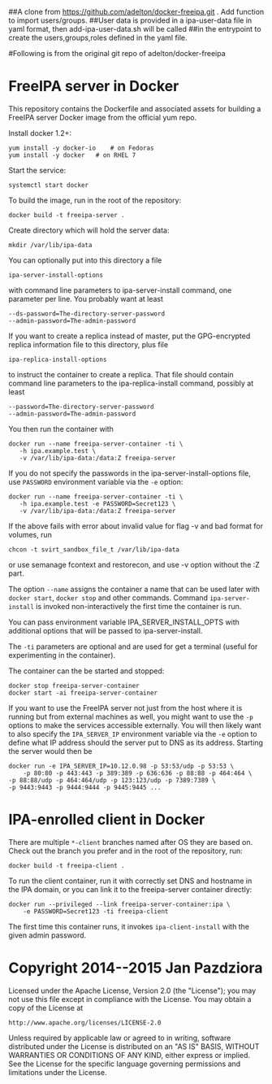 ##A clone from https://github.com/adelton/docker-freeipa.git . Add function to import users/groups.
##User data is provided in a ipa-user-data file in yaml format, then add-ipa-user-data.sh will be called
##in the entrypoint to create the users,groups,roles defined in the yaml file.

#Following is from the original git repo of adelton/docker-freeipa 
# FreeIPA server in Docker

This repository contains the Dockerfile and associated assets for
building a FreeIPA server Docker image from the official yum repo.

Install docker 1.2+:

    yum install -y docker-io	# on Fedoras
    yum install -y docker	# on RHEL 7

Start the service:

    systemctl start docker

To build the image, run in the root of the repository:

    docker build -t freeipa-server .

Create directory which will hold the server data:

    mkdir /var/lib/ipa-data

You can optionally put into this directory a file

    ipa-server-install-options

with command line parameters to ipa-server-install command, one
parameter per line. You probably want at least

    --ds-password=The-directory-server-password
    --admin-password=The-admin-password

If you want to create a replica instead of master, put the GPG-encrypted
replica information file to this directory, plus file

    ipa-replica-install-options

to instruct the container to create a replica. That file should contain
command line parameters to the ipa-replica-install command, possibly at
least

    --password=The-directory-server-password
    --admin-password=The-admin-password

You then run the container with

    docker run --name freeipa-server-container -ti \
       -h ipa.example.test \
       -v /var/lib/ipa-data:/data:Z freeipa-server

If you do not specify the passwords in the ipa-server-install-options
file, use `PASSWORD` environment variable via the `-e` option:

    docker run --name freeipa-server-container -ti \
       -h ipa.example.test -e PASSWORD=Secret123 \
       -v /var/lib/ipa-data:/data:Z freeipa-server

If the above fails with error about invalid value for flag -v
and bad format for volumes, run

    chcon -t svirt_sandbox_file_t /var/lib/ipa-data

or use semanage fcontext and restorecon, and use -v option
without the :Z part.

The option `--name` assigns the container a name that can be used
later with `docker start`, `docker stop` and other commands.
Command `ipa-server-install` is invoked non-interactively the first
time the container is run.

You can pass environment variable IPA_SERVER_INSTALL_OPTS with
additional options that will be passed to ipa-server-install.

The `-ti` parameters are optional and are used for get a terminal
(useful for experimenting in the container).

The container can the be started and stopped:

    docker stop freeipa-server-container
    docker start -ai freeipa-server-container

If you want to use the FreeIPA server not just from the host
where it is running but from external machines as well, you
might want to use the `-p` options to make the services accessible
externally. You will then likely want to also specify the
`IPA_SERVER_IP` environment variable via the `-e` option to
define what IP address should the server put to DNS as its
address. Starting the server would then be

    docker run -e IPA_SERVER_IP=10.12.0.98 -p 53:53/udp -p 53:53 \
        -p 80:80 -p 443:443 -p 389:389 -p 636:636 -p 88:88 -p 464:464 \
	-p 88:88/udp -p 464:464/udp -p 123:123/udp -p 7389:7389 \
	-p 9443:9443 -p 9444:9444 -p 9445:9445 ...


# IPA-enrolled client in Docker

There are multiple `*-client` branches named after OS they are
based on. Check out the branch you prefer and in the root of the
repository, run:

    docker build -t freeipa-client .

To run the client container, run it with correctly set DNS
and hostname in the IPA domain, or you can link it to the
freeipa-server container directly:

    docker run --privileged --link freeipa-server-container:ipa \
        -e PASSWORD=Secret123 -ti freeipa-client

The first time this container runs, it invokes `ipa-client-install`
with the given admin password.

# Copyright 2014--2015 Jan Pazdziora

Licensed under the Apache License, Version 2.0 (the "License");
you may not use this file except in compliance with the License.
You may obtain a copy of the License at

    http://www.apache.org/licenses/LICENSE-2.0

Unless required by applicable law or agreed to in writing, software
distributed under the License is distributed on an "AS IS" BASIS,
WITHOUT WARRANTIES OR CONDITIONS OF ANY KIND, either express or implied.
See the License for the specific language governing permissions and
limitations under the License.
